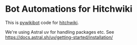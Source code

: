 # Bot Automations for Hitchwiki

This is [pywikibot](https://www.mediawiki.org/wiki/Manual:Pywikibot) code for [hitchwiki](https://hitchwiki.org/).

We're using Astral uv for handling packages etc.
See https://docs.astral.sh/uv/getting-started/installation/